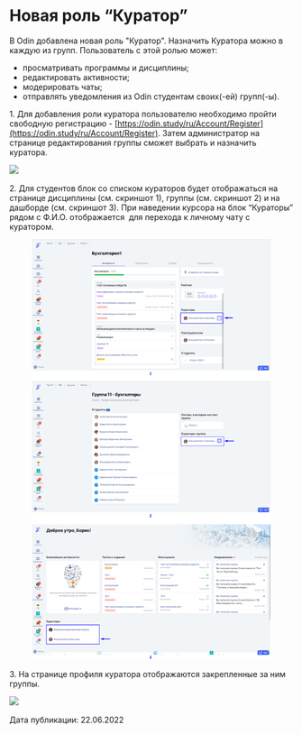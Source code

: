 # Новая роль “Куратор”

В Odin добавлена новая роль "Куратор". Назначить Куратора можно в каждую из групп. Пользователь с этой ролью может:

* просматривать программы и дисциплины;
* редактировать активности;
* модерировать чаты;
* отправлять уведомления из Odin студентам своих(-ей) групп(-ы).

1\. Для добавления роли куратора пользователю необходимо пройти свободную регистрацию - [https://odin.study/ru/Account/Register](https://odin.study/ru/Account/Register). Затем администратор на странице редактирования группы сможет выбрать и назначить куратора.

![](https://lh3.googleusercontent.com/a_TLehMXB5vC05nJmlwPc0PDfdw3f_CTgE6VzZe-cRr_Tyy5aeR1shp793WWfiJrQn8bDPMSIcKGoDVMNFTmm2FWGPh9zTuPki_umd41PqaLbkWoQwmu55_LM5sc1kVRUTbsv87yqZOGuP8smg)

2\. Для студентов блок со списком кураторов будет отображаться на странице дисциплины (см. скриншот 1), группы (см. скриншот 2) и на дашборде (см. скриншот 3). При наведении курсора на блок “Кураторы” рядом с Ф.И.О. отображается <img src="https://lh6.googleusercontent.com/Q6Ta4uB3Wi0olEymkCTk0bxV6ztih2wcSUlfvtbar_JuJwj8cS8PEQIFpT5hU5FV2lSnrYP65g0mLqF9KbgIhB6HC6Mez2Vv7ramU9aWTAZWgaL7Ky4wIySFsYm7MlZwzoieP8bh2_8U1Pui6g" alt="" data-size="line"> для перехода к личному чату с куратором.&#x20;

<figure><img src="../../.gitbook/assets/image (606).png" alt=""><figcaption></figcaption></figure>

3\. На странице профиля куратора отображаются закрепленные за ним группы.

![](https://lh6.googleusercontent.com/0gTaSbVt4XfdriQnEBHDofTdjW9m9kkyDpjw08quuCn1lHSxH-6fVHJqj-QxkcfIKZxXrKm67dpyjI2zqpF3bOowwAgR22JqINKJdEpXY0MtuAWV_UrGpRX94icoceD1touXlaRx0XaAPhcRWg)

Дата публикации: 22.06.2022
